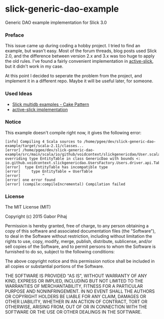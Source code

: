 # slick-generic-dao-example
Generic DAO example implementation for Slick 3.0

### Preface
This issue came up during coding a hobby project. I tried to find an example, but wasn't easy. 
Most of the forum threads, blog posts used Slick 2.0, and the difference between version 2.x and 3.x
was too huge to apply the old rules. I've found a fairly convenient implementation in 
[active-slick](https://github.com/strongtyped/active-slick), but it didn't work in my case.

At this point I decided to seperate the problem from the project, and implement it in a different repo.
Maybe it will be useful later, for someone.

### Used Ideas

- [Slick multidb examples - Cake Pattern](https://github.com/typesafehub/activator-slick-multidb/tree/slick-3.0/src/main/scala/cake)
- [active-slick implementation](https://github.com/strongtyped/active-slick)

### Notice

This example doesn't compile right now, it gives the following error:

```
[info] Compiling 4 Scala sources to /home/pgee/dev/slick-generic-dao-example/target/scala-2.11/classes...
[error] /home/pgee/dev/slick-generic-dao-example/src/main/scala/io/github/voidcontext/slickgenericdao/User.scala:25: overriding type EntityTable in class GenericDao with bounds <: io.github.voidcontext.slickgenericdao.UsersFactory.Users.driver.api.Table[io.github.voidcontext.slickgenericdao.UsersFactory.Users.Entity];
[error]  type EntityTable has incompatible type
[error]     type EntityTable = UserTable
[error]          ^
[error] one error found
[error] (compile:compileIncremental) Compilation failed
```

### License

The MIT License (MIT)

Copyright (c) 2015 Gabor Pihaj

Permission is hereby granted, free of charge, to any person obtaining a copy of this software and associated documentation files (the "Software"), to deal in the Software without restriction, including without limitation the rights to use, copy, modify, merge, publish, distribute, sublicense, and/or sell copies of the Software, and to permit persons to whom the Software is furnished to do so, subject to the following conditions:

The above copyright notice and this permission notice shall be included in all copies or substantial portions of the Software.

THE SOFTWARE IS PROVIDED "AS IS", WITHOUT WARRANTY OF ANY KIND, EXPRESS OR IMPLIED, INCLUDING BUT NOT LIMITED TO THE WARRANTIES OF MERCHANTABILITY, FITNESS FOR A PARTICULAR PURPOSE AND NONINFRINGEMENT. IN NO EVENT SHALL THE AUTHORS OR COPYRIGHT HOLDERS BE LIABLE FOR ANY CLAIM, DAMAGES OR OTHER LIABILITY, WHETHER IN AN ACTION OF CONTRACT, TORT OR OTHERWISE, ARISING FROM, OUT OF OR IN CONNECTION WITH THE SOFTWARE OR THE USE OR OTHER DEALINGS IN THE SOFTWARE.
